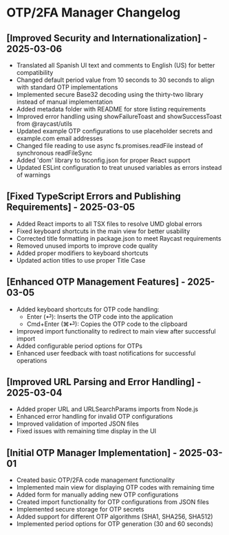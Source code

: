 # OTP/2FA Manager Changelog

## [Improved Security and Internationalization] - 2025-03-06

- Translated all Spanish UI text and comments to English (US) for better compatibility
- Changed default period value from 10 seconds to 30 seconds to align with standard OTP implementations
- Implemented secure Base32 decoding using the thirty-two library instead of manual implementation
- Added metadata folder with README for store listing requirements
- Improved error handling using showFailureToast and showSuccessToast from @raycast/utils
- Updated example OTP configurations to use placeholder secrets and example.com email addresses
- Changed file reading to use async fs.promises.readFile instead of synchronous readFileSync
- Added 'dom' library to tsconfig.json for proper React support
- Updated ESLint configuration to treat unused variables as errors instead of warnings

## [Fixed TypeScript Errors and Publishing Requirements] - 2025-03-05

- Added React imports to all TSX files to resolve UMD global errors
- Fixed keyboard shortcuts in the main view for better usability
- Corrected title formatting in package.json to meet Raycast requirements
- Removed unused imports to improve code quality
- Added proper modifiers to keyboard shortcuts
- Updated action titles to use proper Title Case

## [Enhanced OTP Management Features] - 2025-03-05

- Added keyboard shortcuts for OTP code handling:
  - Enter (⏎): Inserts the OTP code into the application
  - Cmd+Enter (⌘⏎): Copies the OTP code to the clipboard
- Improved import functionality to redirect to main view after successful import
- Added configurable period options for OTPs
- Enhanced user feedback with toast notifications for successful operations

## [Improved URL Parsing and Error Handling] - 2025-03-04

- Added proper URL and URLSearchParams imports from Node.js
- Enhanced error handling for invalid OTP configurations
- Improved validation of imported JSON files
- Fixed issues with remaining time display in the UI

## [Initial OTP Manager Implementation] - 2025-03-01

- Created basic OTP/2FA code management functionality
- Implemented main view for displaying OTP codes with remaining time
- Added form for manually adding new OTP configurations
- Created import functionality for OTP configurations from JSON files
- Implemented secure storage for OTP secrets
- Added support for different OTP algorithms (SHA1, SHA256, SHA512)
- Implemented period options for OTP generation (30 and 60 seconds)
